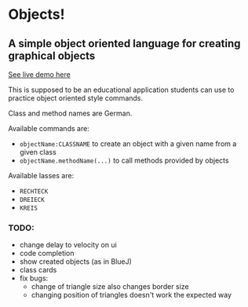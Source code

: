 # Objects!
## A simple object oriented language for creating graphical objects

[See live demo here](https://chriswainformatik.github.io/objects/)

This is supposed to be an educational application students can use to practice object oriented style commands.

Class and method names are German.

Available commands are:
 - `objectName:CLASSNAME` to create an object with a given name from a given class
 - `objectName.methodName(...)` to call methods provided by objects
  
Available lasses are:
 - `RECHTECK`
 - `DREIECK`
 - `KREIS`

### TODO:
 - change delay to velocity on ui
 - code completion
 - show created objects (as in BlueJ)
 - class cards
 - fix bugs:
   - change of triangle size also changes border size
   - changing position of triangles doesn't work the expected way